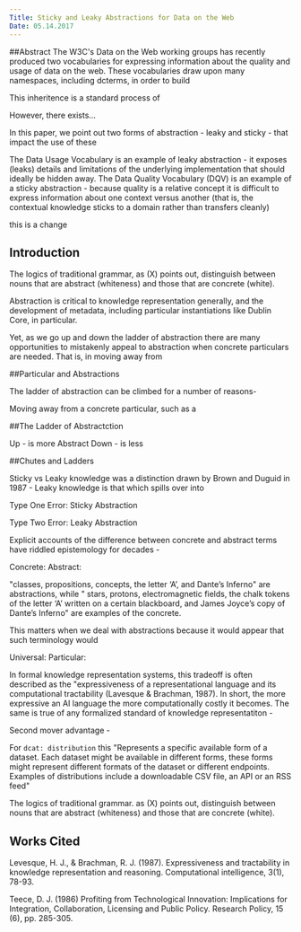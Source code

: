 ```yaml
---
Title: Sticky and Leaky Abstractions for Data on the Web
Date: 05.14.2017
---
```


##Abstract
The W3C's Data on the Web working groups has recently produced two vocabularies for expressing information about the quality and usage of data on the web.
These vocabularies draw upon many namespaces, including dcterms, in order to build

This inheritence is a standard process of

However, there exists...

In this paper, we point out two forms of abstraction - leaky and sticky - that impact the use of these

The Data Usage Vocabulary is an example of leaky abstraction - it exposes (leaks) details and limitations of the underlying implementation that should ideally be hidden away. The Data Quality Vocabulary (DQV) is an example of a sticky abstraction - because quality is a relative concept it is difficult to express information about one context versus another (that is, the contextual knowledge sticks to a domain rather than transfers cleanly)

this is a change

## Introduction

The logics of traditional grammar, as (X) points out, distinguish between nouns that are abstract (whiteness) and those that are concrete (white).

Abstraction is critical to knowledge representation generally, and the development of metadata, including particular instantiations like Dublin Core, in particular.

Yet, as we go up and down the ladder of abstraction there are many opportunities to mistakenly appeal to abstraction when concrete particulars are needed. That is, in moving away from

##Particular and Abstractions

The ladder of abstraction can be climbed for a number of reasons-

Moving away from a concrete particular, such as a

##The Ladder of Abstractction

Up  - is more Abstract
Down - is less

##Chutes and Ladders

Sticky vs Leaky knowledge was a distinction drawn by Brown and Duguid in 1987 - Leaky knowledge is that which spills over into


Type One Error: Sticky Abstraction



Type Two Error: Leaky Abstraction



Explicit accounts of the difference between concrete and abstract terms have riddled epistemology for decades -


Concrete:
Abstract:


"classes, propositions, concepts, the letter ‘A’, and Dante’s Inferno" are abstractions, while " stars, protons, electromagnetic fields, the chalk tokens of the letter ‘A’ written on a certain blackboard, and James Joyce’s copy of Dante’s Inferno" are examples of the concrete.

This matters when we deal with abstractions because it would appear that such terminology would  

Universal:
Particular:


In formal knowledge representation systems, this tradeoff is often described as the "expressiveness of a representational language and its computational tractability (Lavesque & Brachman, 1987). In short, the more expressive an AI language the more computationally costly it becomes. The same is true of any formalized standard of knowledge representatiton -


Second mover advantage -

For `dcat: distribution` this "Represents a specific available form of a dataset. Each dataset might be available in different forms, these forms might represent different formats of the dataset or different endpoints. Examples of distributions include a downloadable CSV file, an API or an RSS feed"


The logics of traditional grammar. as (X) points out, distinguish between nouns that are abstract (whiteness) and those that are concrete (white).

## Works Cited

Levesque, H. J., & Brachman, R. J. (1987). Expressiveness and tractability in knowledge representation and reasoning. Computational intelligence, 3(1), 78-93.

Teece, D. J. (1986) Profiting from Technological Innovation: Implications for Integration, Collaboration, Licensing and Public Policy. Research Policy, 15 (6), pp. 285-305.
